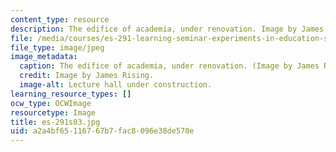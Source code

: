 ```yaml
---
content_type: resource
description: The edifice of academia, under renovation. Image by James Rising.
file: /media/courses/es-291-learning-seminar-experiments-in-education-spring-2003/a2a4bf65116767b7fac8096e38de570e_es-291s03.jpg
file_type: image/jpeg
image_metadata:
  caption: The edifice of academia, under renovation. (Image by James Rising.)
  credit: Image by James Rising.
  image-alt: Lecture hall under construction.
learning_resource_types: []
ocw_type: OCWImage
resourcetype: Image
title: es-291s03.jpg
uid: a2a4bf65-1167-67b7-fac8-096e38de570e
---
```

